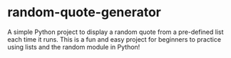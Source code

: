 # random-quote-generator
A simple Python project to display a random quote from a pre-defined list each time it runs. This is a fun and easy project for beginners to practice using lists and the random module in Python!
